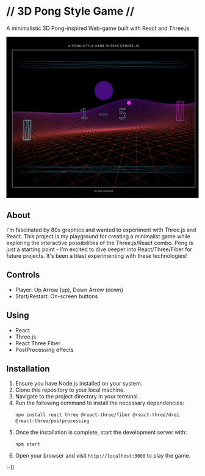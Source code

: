 # // 3D Pong Style Game // #

A minimalistic 3D Pong-inspired Web-game built with React and Three.js.

![Gameplay Screenshot](react-three-pong/src/assets/images/screenshots/gmscr1.png)

## About ##

I'm fascinated by 80s graphics and wanted to experiment with Three.js and React. This project is my playground for creating a minimalist game while exploring the interactive possibilities of the Three.js/React combo. Pong is just a starting point - I'm excited to dive deeper into React/Three/Fiber for future projects. It's been a blast experimenting with these technologies!

## Controls ##

- Player: Up Arrow (up), Down Arrow (down)
- Start/Restart: On-screen buttons

## Using

- React
- Three.js
- React Three Fiber
- PostProcessing effects

## Installation

1. Ensure you have Node.js installed on your system.
2. Clone this repository to your local machine.
3. Navigate to the project directory in your terminal.
4. Run the following command to install the necessary dependencies:
   ```
   npm install react three @react-three/fiber @react-three/drei @react-three/postprocessing
   ```
5. Once the installation is complete, start the development server with:
   ```
   npm start
   ```
6. Open your browser and visit `http://localhost:3000` to play the game.

:-)) 
